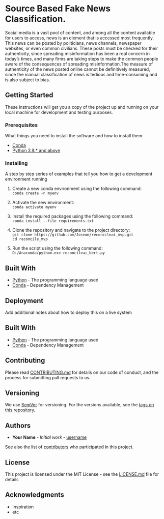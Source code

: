 # Source Based Fake News Classification.

Social media is a vast pool of content, and among all the content available for users to access, news is an element that is accessed most frequently. This news can be posted by politicians, news channels, newspaper websites, or even common civilians. These posts must be checked for their authenticity, since spreading misinformation has been a real concern in today’s times, and many
firms are taking steps to make the common people aware of the consequences of spreading misinformation.The measure of authenticity of the news posted online
cannot be definitively measured, since the manual classification of news is tedious and time-consuming and is also subject to bias.

## Getting Started

These instructions will get you a copy of the project up and running on your local machine for development and testing purposes.

### Prerequisites

What things you need to install the software and how to install them

- [Conda](https://docs.conda.io/en/latest/miniconda.html)
- [Python 3.9.* and above](https://www.python.org/) 

### Installing

A step by step series of examples that tell you how to get a development environment running

1. Create a new conda environment using the following command:<br>
`conda create -n myenv`</br>

2. Activate the new environment:<br>
`conda activate myenv`</br>

3. Install the required packages using the following command:<br>
`conda install --file requirements.txt`</br>
4. Clone the repository and navigate to the project directory:<br>
`git clone https://github.com/Joseun/reconcileai_mvp.git`</br>
`cd reconcile_mvp`</br>

5. Run the script using the following command:<br>
`D:/Anaconda/python.exe reconcileai_bert.py`</br>


## Built With

* [Python](https://www.python.org/) - The programming language used
* [Conda](https://docs.conda.io/en/latest/) - Dependency Management



## Deployment

Add additional notes about how to deploy this on a live system

## Built With

* [Python](https://www.python.org/) - The programming language used
* [Conda](https://docs.conda.io/en/latest/) - Dependency Management

## Contributing

Please read [CONTRIBUTING.md](https://gist.github.com/username/projectname/contributing) for details on our code of conduct, and the process for submitting pull requests to us.

## Versioning

We use [SemVer](http://semver.org/) for versioning. For the versions available, see the [tags on this repository](https://github.com/username/projectname/tags).

## Authors

* **Your Name** - *Initial work* - [username](https://github.com/username)

See also the list of [contributors](https://github.com/username/projectname/contributors) who participated in this project.

## License

This project is licensed under the MIT License - see the [LICENSE.md](LICENSE.md) file for details

## Acknowledgments

* Inspiration
* etc

